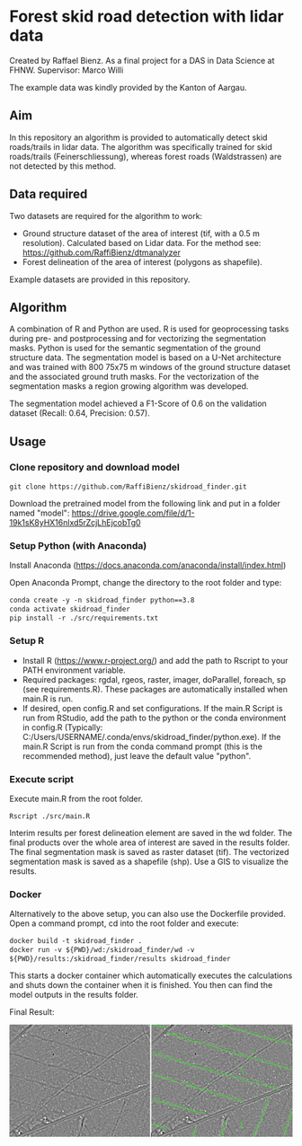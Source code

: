 # Forest skid road detection with lidar data
Created by Raffael Bienz. As a final project for a DAS in Data Science at FHNW. Supervisor: Marco Willi

The example data was kindly provided by the Kanton of Aargau.

## Aim
In this repository an algorithm is provided to automatically detect skid roads/trails in lidar data. The algorithm was specifically trained for skid roads/trails (Feinerschliessung), whereas forest roads (Waldstrassen) are not detected by this method.

## Data required
Two datasets are required for the algorithm to work:
- Ground structure dataset of the area of interest (tif, with a 0.5 m resolution). Calculated based on Lidar data. For the method see: https://github.com/RaffiBienz/dtmanalyzer
- Forest delineation of the area of interest (polygons as shapefile).

Example datasets are provided in this repository.

## Algorithm
A combination of R and Python are used. R is used for geoprocessing tasks during pre- and postprocessing and for vectorizing the segmentation masks. Python is used for the semantic segmentation of the ground structure data. The segmentation model is based on a U-Net architecture and was trained with 800 75x75 m windows of the ground structure dataset and the associated ground truth masks. For the vectorization of the segmentation masks a region growing algorithm was developed.

The segmentation model achieved a F1-Score of 0.6 on the validation dataset (Recall: 0.64, Precision: 0.57).

## Usage

### Clone repository and download model
```
git clone https://github.com/RaffiBienz/skidroad_finder.git
```

Download the pretrained model from the following link and put in a folder named "model": https://drive.google.com/file/d/1-19k1sK8yHX16nlxd5rZcjLhEjcobTg0

### Setup Python (with Anaconda)

Install Anaconda (https://docs.anaconda.com/anaconda/install/index.html)

Open Anaconda Prompt, change the directory to the root folder and type:
```
conda create -y -n skidroad_finder python==3.8
conda activate skidroad_finder
pip install -r ./src/requirements.txt
```

### Setup R
- Install R (https://www.r-project.org/) and add the path to Rscript to your PATH environment variable.
- Required packages: rgdal, rgeos, raster, imager, doParallel, foreach, sp (see requirements.R). These packages are automatically installed when main.R is run.
- If desired, open config.R and set configurations. If the main.R Script is run from RStudio, add the path to the python or the conda environment in config.R (Typically: C:/Users/USERNAME/.conda/envs/skidroad_finder/python.exe). If the main.R Script is run from the conda command prompt (this is the recommended method), just leave the default value "python".

### Execute script
Execute main.R from the root folder. 

```
Rscript ./src/main.R
```

Interim results per forest delineation element are saved in the wd folder. The final products over the whole area of interest are saved in the results folder. The final segmentation mask is saved as raster dataset (tif). The vectorized segmentation mask is saved as a shapefile (shp). Use a GIS to visualize the results.

### Docker
Alternatively to the above setup, you can also use the Dockerfile provided. Open a command prompt, cd into the root folder and execute:

```
docker build -t skidroad_finder .
docker run -v ${PWD}/wd:/skidroad_finder/wd -v ${PWD}/results:/skidroad_finder/results skidroad_finder
```

This starts a docker container which automatically executes the calculations and shuts down the container when it is finished. You then can find the model outputs in the results folder.

Final Result:

![](example.jpg)
